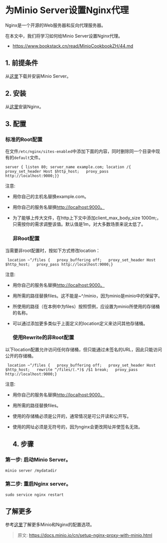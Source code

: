 # 为Minio Server设置Nginx代理

Nginx是一个开源的Web服务器和反向代理服务器。

在本文中，我们将学习如何给Minio Server设置Nginx代理。

- https://www.bookstack.cn/read/MinioCookbookZH/44.md

## 1. 前提条件

从[这里](http://docs.minio.io/docs/minio-quickstart-guide)下载并安装Minio Server。

## 2. 安装

从[这里](http://nginx.org/en/download.html)安装Nginx。

## 3. 配置

### 标准的Root配置

在文件`/etc/nginx/sites-enabled`中添加下面的内容，同时删除同一个目录中现有的`default`文件。

```
server { listen 80; server_name example.com; location /{   proxy_set_header Host $http_host;   proxy_pass http://localhost:9000;}}
```

注意:

- 用你自己的主机名替换example.com。

- 用你自己的服务名替换[http://localhost:9000。](http://localhost:9000。/)

- 为了能够上传大文件，在http上下文中添加client_max_body_size 1000m;，只需按你的需求调整该值。默认值是1m，对大多数场景来说太低了。

  ### 非Root配置

当需要非root配置时，按如下方式修改location：

```
 location ~^/files {   proxy_buffering off;   proxy_set_header Host $http_host;   proxy_pass http://localhost:9000;}
```

注意:

- 用你自己的服务名替换[http://localhost:9000。](http://localhost:9000。/)

- 用所需的路径替换files。这不能是~^/minio，因为minio是minio中的保留字。

- 所使用的路径（在本例中为files）按照惯例，应设置为minio所使用的存储桶的名称。

- 可以通过添加更多类似于上面定义的location定义来访问其他存储桶。

  ### 使用Rewrite的非Root配置

以下location配置允许访问任何存储桶，但只能通过未签名的URL，因此只能访问公开的存储桶。

```
 location ~^/files {   proxy_buffering off;   proxy_set_header Host $http_host;   rewrite ^/files/(.*)$ /$1 break;   proxy_pass http://localhost:9000;}
```

注意:

- 用你自己的服务名替换[http://localhost:9000。](http://localhost:9000。/)

- 用所需的路径替换files。

- 使用的存储桶必须是公开的，通常情况是可公开读和公开写。

- 使用的网址必须是无符号的，因为nginx会更改网址并使签名无效。

  ## 4. 步骤

### 第一步: 启动Minio Server。

```
minio server /mydatadir
```

### 第二步: 重启Nginx server。

```
sudo service nginx restart
```

## 了解更多

参考[这里](https://www.nginx.com/blog/enterprise-grade-cloud-storage-nginx-plus-minio/)了解更多Minio和Nginx的配置选项。



> 原文: https://docs.minio.io/cn/setup-nginx-proxy-with-minio.html
